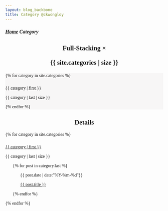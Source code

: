 ```yaml
---
layout: blog_backbone
title: Category @ckwongloy
---
```


<a href="" name="top"></a>

<section class="main-content" style="font-family:Georgia;">
<div class="home">
<h3 class="page-heading">
<strong>
<a href="/home/" title="Bak to Home">
<i class="fa fa-home"> Home</i></a>
<i class="fa fa-angle-double-right" style="color:silver;"></i>
<i class="fa fa-folder"> Category</i>
<i class="fa fa-terminal" style="color:red;"></i></strong></h3>

<h2 style="text-align:center;">
<i class="fa fa-bolt"></i>
<i class="fa fa-bolt"></i>
<i class="fa fa-bolt"></i>
Full-Stacking
&times;

{{ site.categories | size }}

</h2>

<div style="background: #F7F6F6;">

{% for category in site.categories %}

<p style="font-size:24px;margin-left:5%;">
<i class="fa fa-folder"></i>
<a href="#{{ category | first }}" title="view all posts in &lt;{{ category | first }}&gt;">

{{ category | first }}

</a>
<i class="fa fa-angle-left"></i>

{{ category | last | size }}

<i class="fa fa-angle-right"></i></p>

{% endfor %}

</div>
<h2 style="text-align:center;">
<i class="fa fa-bolt"></i>
<i class="fa fa-bolt"></i>
<i class="fa fa-bolt"></i>
<strong>
Details
</strong></h2>

{% for category in site.categories %}

<p style="font-size:24px;margin-left:5%;">

<i class="fa fa-folder-open"></i>

<a href="#{{ category | first }}" name="{{ category | first }}" title="view all posts in &lt;{{ category | first }}&gt;">

{{ category | first }}

</a>
<i class="fa fa-angle-left"></i>

{{ category | last | size }}

<i class="fa fa-angle-right"></i></p>
<ul>

{% for post in category.last %}

<ol>
<i class="fa fa-calendar"></i>

{{ post.date | date:"%Y-%m-%d"}}

<i class="fa fa-terminal"></i>
<a href="{{ post.url }}">

{{ post.title }}

</a></ol>

{% endfor %}

</ul>

{% endfor %}

</div></section>
